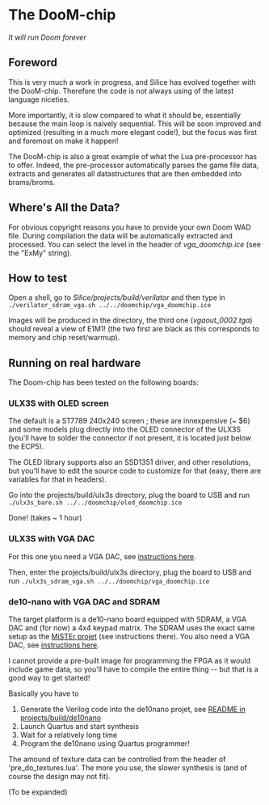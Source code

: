 # The DooM-chip

*It will run Doom forever*

## Foreword

This is very much a work in progress, and Silice has evolved together with the DooM-chip. Therefore the code is not always using of the latest language niceties.

More importantly, it is slow compared to what it should be, essentially because the main loop is naively sequential. This will be soon improved and optimized (resulting in a much more elegant code!), but the focus was first and foremost on make it happen!

The DooM-chip is also a great example of what the Lua pre-processor has to offer. Indeed, the pre-processor automatically parses the game file data, extracts and generates all datastructures that are then embedded into brams/broms.

## Where's All the Data?

For obvious copyright reasons you have to provide your own Doom WAD file. During compilation the data will be automatically extracted and processed. You can select the level in the header of *vga_doomchip.ice* (see the "ExMy" string).

## How to test

Open a shell, go to *Silice/projects/build/verilator* and then type in
```./verilator_sdram_vga.sh ../../doomchip/vga_doomchip.ice```

Images will be produced in the directory, the third one (*vgaout_0002.tga*) should reveal a view of E1M1! (the two first are black as this corresponds to memory and chip reset/warmup).

## Running on real hardware

The Doom-chip has been tested on the following boards:

### ULX3S with OLED screen

The default is a ST7789 240x240 screen ; these are innexpensive (~ $6) and some models plug directly into the OLED connector of the ULX3S (you'll have to solder the connector if not present, it is located just below the ECP5).

The OLED library supports also an SSD1351 driver, and other resolutions, but you'll have to edit the source code to customize for that (easy, there are variables for that in headers).

Go into the projects/build/ulx3s directory, plug the board to USB and run
```./ulx3s_bare.sh ../../doomchip/oled_doomchip.ice```

Done! (takes ~ 1 hour)

### ULX3S with VGA DAC

For this one you need a VGA DAC, see [instructions here](../DIYVGA.md).

Then, enter the projects/build/ulx3s directory, plug the board to USB and run
```./ulx3s_sdram_vga.sh ../../doomchip/vga_doomchip.ice```

### de10-nano with VGA DAC and SDRAM

The target platform is a de10-nano board equipped with SDRAM, a VGA DAC and (for now) a 4x4 keypad matrix. 
The SDRAM uses the exact same setup as the [MiSTEr projet](https://github.com/MiSTer-devel/Main_MiSTer/wiki) (see instructions there). You also need a VGA DAC, see [instructions here](../DIYVGA.md).

I cannot provide a pre-built image for programming the FPGA as it would include game data, so you'll have to compile the entire thing -- but that is a good way
to get started!

Basically you have to
1. Generate the Verilog code into the de10nano projet, see [README in projects/build/de10nano](../build/de10nano/README.md)
1. Launch Quartus and start synthesis
1. Wait for a relatively long time 
1. Program the de10nano using Quartus programmer!

The amound of texture data can be controlled from the header of 'pre_do_textures.lua'. The more you use, the slower synthesis is (and of course the design may not fit).

(To be expanded)
